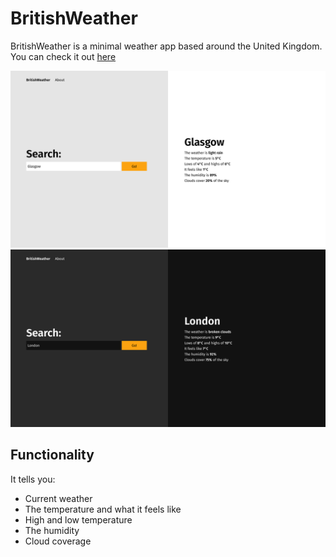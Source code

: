 # BritishWeather
BritishWeather is a minimal weather app based around the United Kingdom. You can check it out [here](https://britishweather.netlify.app)

![Screenshot](/src/img/screenshot-light.png)
![Screenshot](/src/img/screenshot-dark.png)

## Functionality
It tells you:
- Current weather
- The temperature and what it feels like
- High and low temperature
- The humidity
- Cloud coverage
